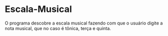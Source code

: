 # Escala-Musical
O programa descobre a escala musical fazendo com que o usuário digite a nota musical, que no caso é tônica, terça e quinta.
